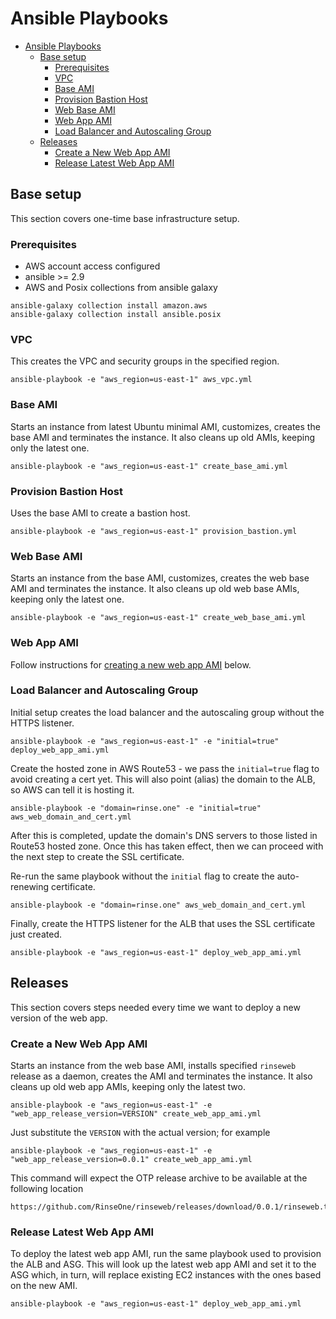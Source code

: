 # Ansible Playbooks

- [Ansible Playbooks](#ansible-playbooks)
  - [Base setup](#base-setup)
    - [Prerequisites](#prerequisites)
    - [VPC](#vpc)
    - [Base AMI](#base-ami)
    - [Provision Bastion Host](#provision-bastion-host)
    - [Web Base AMI](#web-base-ami)
    - [Web App AMI](#web-app-ami)
    - [Load Balancer and Autoscaling Group](#load-balancer-and-autoscaling-group)
  - [Releases](#releases)
    - [Create a New Web App AMI](#create-a-new-web-app-ami)
    - [Release Latest Web App AMI](#release-latest-web-app-ami)

## Base setup

This section covers one-time base infrastructure setup.

### Prerequisites

* AWS account access configured
* ansible >= 2.9
* AWS and Posix collections from ansible galaxy
```
ansible-galaxy collection install amazon.aws
ansible-galaxy collection install ansible.posix
```

### VPC

This creates the VPC and security groups in the specified region.

```
ansible-playbook -e "aws_region=us-east-1" aws_vpc.yml
```

### Base AMI

Starts an instance from latest Ubuntu minimal AMI, customizes, creates the base AMI and terminates
the instance. It also cleans up old AMIs, keeping only the latest one.

```
ansible-playbook -e "aws_region=us-east-1" create_base_ami.yml
```

### Provision Bastion Host

Uses the base AMI to create a bastion host.

```
ansible-playbook -e "aws_region=us-east-1" provision_bastion.yml
```

### Web Base AMI

Starts an instance from the base AMI, customizes, creates the web base AMI and terminates the
instance. It also cleans up old web base AMIs, keeping only the latest one.

```
ansible-playbook -e "aws_region=us-east-1" create_web_base_ami.yml
```

### Web App AMI

Follow instructions for [creating a new web app AMI](#create-a-new-web-app-ami) below.

### Load Balancer and Autoscaling Group

Initial setup creates the load balancer and the autoscaling group without the HTTPS listener.

```
ansible-playbook -e "aws_region=us-east-1" -e "initial=true" deploy_web_app_ami.yml
```

Create the hosted zone in AWS Route53 - we pass the `initial=true` flag to avoid creating a cert yet.
This will also point (alias) the domain to the ALB, so AWS can tell it is hosting it.

```
ansible-playbook -e "domain=rinse.one" -e "initial=true" aws_web_domain_and_cert.yml
```

After this is completed, update the domain's DNS servers to those listed in Route53 hosted zone.
Once this has taken effect, then we can proceed with the next step to create the SSL certificate.

Re-run the same playbook without the `initial` flag to create the auto-renewing certificate.

```
ansible-playbook -e "domain=rinse.one" aws_web_domain_and_cert.yml
```

Finally, create the HTTPS listener for the ALB that uses the SSL certificate just created.

```
ansible-playbook -e "aws_region=us-east-1" deploy_web_app_ami.yml
```

## Releases

This section covers steps needed every time we want to deploy a new version of the web app.

### Create a New Web App AMI

Starts an instance from the web base AMI, installs specified `rinseweb` release as a daemon,
creates the AMI and terminates the instance. It also cleans up old web app AMIs, keeping only the
latest two.

```
ansible-playbook -e "aws_region=us-east-1" -e "web_app_release_version=VERSION" create_web_app_ami.yml
```

Just substitute the `VERSION` with the actual version; for example

```
ansible-playbook -e "aws_region=us-east-1" -e "web_app_release_version=0.0.1" create_web_app_ami.yml
```

This command will expect the OTP release archive to be available at the following location

```
https://github.com/RinseOne/rinseweb/releases/download/0.0.1/rinseweb.tar.gz
```

### Release Latest Web App AMI

To deploy the latest web app AMI, run the same playbook used to provision the ALB and ASG.
This will look up the latest web app AMI and set it to the ASG which, in turn, will replace
existing EC2 instances with the ones based on the new AMI.

```
ansible-playbook -e "aws_region=us-east-1" deploy_web_app_ami.yml
```
